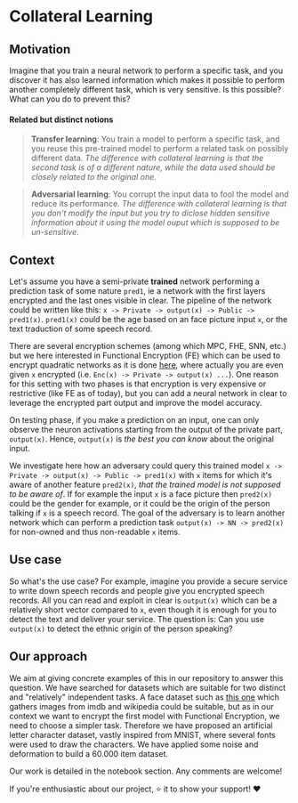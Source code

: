 # Collateral Learning

## Motivation

Imagine that you train a neural network to perform a specific task, and you discover it has also learned information which makes it possible to perform another completely different task, which is very sensitive. Is this possible? What can you do to prevent this?

#### Related but distinct notions
 > **Transfer learning**: You train a model to perform a specific task, and you reuse this pre-trained model to perform a related task on possibly different data. _The difference with collateral learning is that the second task is of a different nature, while the data used should be closely related to the original one_.
 
 > **Adversarial learning**: You corrupt the input data to fool the model and reduce its performance. _The difference with collateral learning is that you don't modify the input but you try to diclose hidden sensitive information about it using the model ouput which is supposed to be un-sensitive_.

## Context

Let's assume you have a semi-private **trained** network performing a prediction task of some nature `pred1`, ie a network with the first layers encrypted and the last ones visible in clear. The pipeline of the network could be written like this: `x -> Private -> output(x) -> Public -> pred1(x)`. `pred1(x)` could be the age based on an face picture input `x`, or the text traduction of some speech record.

There are several encryption schemes (among which MPC, FHE, SNN, etc.) but we here interested in Functional Encryption (FE) which can be used to encrypt quadratic networks as it is done [here](https://eprint.iacr.org/2018/206), where actually you are even given `x` encrypted (i.e. `Enc(x) -> Private -> output(x) ...`). One reason for this setting with two phases is that encryption is very expensive or restrictive (like FE as of today), but you can add a neural network in clear to leverage the encrypted part output and improve the model accuracy.

On testing phase, if you make a prediction on an input, one can only observe the neuron activations starting from the output of the private part, `output(x)`. Hence, `output(x)` is _the best you can know_ about the original input.

We investigate here how an adversary could query this trained model `x -> Private -> output(x) -> Public -> pred1(x)` with `x` items for which it's aware of another feature `pred2(x)`, _that the trained model is not supposed to be aware of_. If for example the input `x` is a face picture then `pred2(x)` could be the gender for example, or it could be the origin of the person talking if `x` is a speech record. The goal of the adversary is to learn another network which can perform a prediction task `output(x) -> NN -> pred2(x)` for non-owned and thus non-readable `x` items.

## Use case

So what's the use case? For example, imagine you provide a secure service to write down speech records and people give you encrypted speech records. All you can read and exploit in clear is `output(x)` which can be a relatively short vector compared to `x`, even though it is enough for you to detect the text and deliver your service. The question is: Can you use `output(x)` to detect the ethnic origin of the person speaking?

## Our approach

We aim at giving concrete examples of this in our repository to answer this question. We have searched for datasets which are suitable for two distinct and "relatively" independent tasks. A face dataset such as [this one](https://data.vision.ee.ethz.ch/cvl/rrothe/imdb-wiki/) which gathers images from imdb and wikipedia could be suitable, but as in our context we want to encrypt the first model with Functional Encryption, we need to choose a simpler task. Therefore we have proposed an artificial letter character dataset, vastly inspired from MNIST, where several fonts were used to draw the characters. We have applied some noise and deformation to build a 60.000 item dataset.

Our work is detailed in the notebook section. Any comments are welcome!

If you're enthusiastic about our project, ⭐️ it to show your support! :heart:
